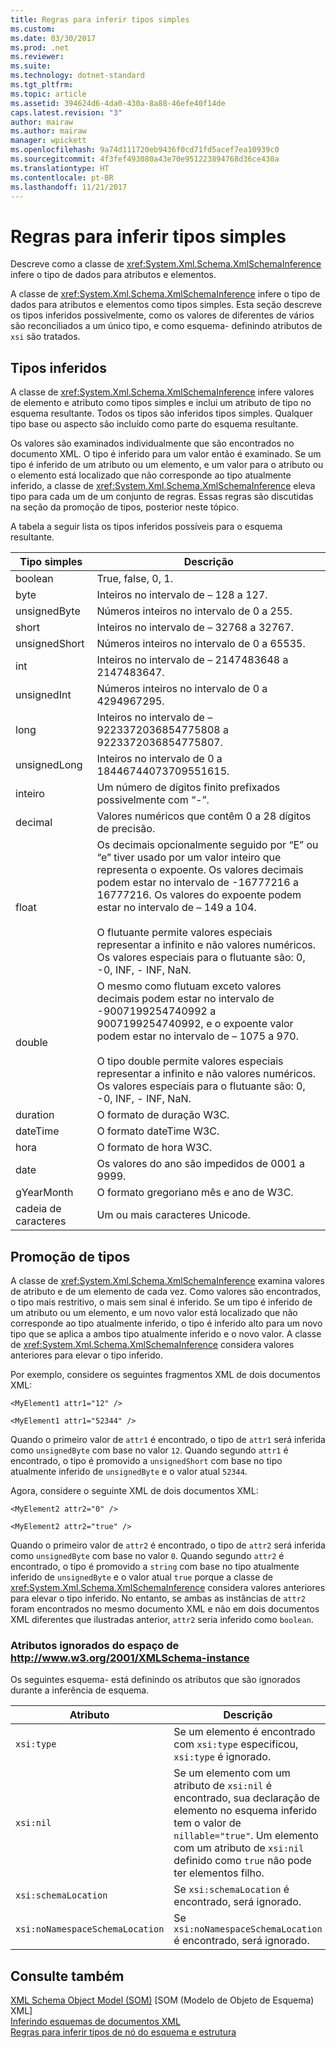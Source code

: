 ```yaml
---
title: Regras para inferir tipos simples
ms.custom: 
ms.date: 03/30/2017
ms.prod: .net
ms.reviewer: 
ms.suite: 
ms.technology: dotnet-standard
ms.tgt_pltfrm: 
ms.topic: article
ms.assetid: 394624d6-4da0-430a-8a88-46efe40f14de
caps.latest.revision: "3"
author: mairaw
ms.author: mairaw
manager: wpickett
ms.openlocfilehash: 9a74d111720eb9436f0cd71fd5acef7ea10939c0
ms.sourcegitcommit: 4f3fef493080a43e70e951223894768d36ce430a
ms.translationtype: HT
ms.contentlocale: pt-BR
ms.lasthandoff: 11/21/2017
---
```

# <a name="rules-for-inferring-simple-types"></a>Regras para inferir tipos simples
Descreve como a classe de <xref:System.Xml.Schema.XmlSchemaInference> infere o tipo de dados para atributos e elementos.  
  
 A classe de <xref:System.Xml.Schema.XmlSchemaInference> infere o tipo de dados para atributos e elementos como tipos simples. Esta seção descreve os tipos inferidos possivelmente, como os valores de diferentes de vários são reconciliados a um único tipo, e como esquema- definindo atributos de `xsi` são tratados.  
  
## <a name="inferred-types"></a>Tipos inferidos  
 A classe de <xref:System.Xml.Schema.XmlSchemaInference> infere valores de elemento e atributo como tipos simples e inclui um atributo de tipo no esquema resultante. Todos os tipos são inferidos tipos simples. Qualquer tipo base ou aspecto são incluído como parte do esquema resultante.  
  
 Os valores são examinados individualmente que são encontrados no documento XML. O tipo é inferido para um valor então é examinado. Se um tipo é inferido de um atributo ou um elemento, e um valor para o atributo ou o elemento está localizado que não corresponde ao tipo atualmente inferido, a classe de <xref:System.Xml.Schema.XmlSchemaInference> eleva tipo para cada um de um conjunto de regras. Essas regras são discutidas na seção da promoção de tipos, posterior neste tópico.  
  
 A tabela a seguir lista os tipos inferidos possíveis para o esquema resultante.  
  
|Tipo simples|Descrição|  
|-----------------|-----------------|  
|boolean|True, false, 0, 1.|  
|byte|Inteiros no intervalo de – 128 a 127.|  
|unsignedByte|Números inteiros no intervalo de 0 a 255.|  
|short|Inteiros no intervalo de – 32768 a 32767.|  
|unsignedShort|Números inteiros no intervalo de 0 a 65535.|  
|int|Inteiros no intervalo de – 2147483648 a 2147483647.|  
|unsignedInt|Números inteiros no intervalo de 0 a 4294967295.|  
|long|Inteiros no intervalo de – 9223372036854775808 a 9223372036854775807.|  
|unsignedLong|Inteiros no intervalo de 0 a 18446744073709551615.|  
|inteiro|Um número de dígitos finito prefixados possivelmente com “-”.|  
|decimal|Valores numéricos que contêm 0 a 28 dígitos de precisão.|  
|float|Os decimais opcionalmente seguido por “E” ou “e” tiver usado por um valor inteiro que representa o expoente. Os valores decimais podem estar no intervalo de -16777216 a 16777216. Os valores do expoente podem estar no intervalo de – 149 a 104.<br /><br /> O flutuante permite valores especiais representar a infinito e não valores numéricos. Os valores especiais para o flutuante são: 0, -0, INF, - INF, NaN.|  
|double|O mesmo como flutuam exceto valores decimais podem estar no intervalo de -9007199254740992 a 9007199254740992, e o expoente valor podem estar no intervalo de – 1075 a 970.<br /><br /> O tipo double permite valores especiais representar a infinito e não valores numéricos. Os valores especiais para o flutuante são: 0, -0, INF, - INF, NaN.|  
|duration|O formato de duração W3C.|  
|dateTime|O formato dateTime W3C.|  
|hora|O formato de hora W3C.|  
|date|Os valores do ano são impedidos de 0001 a 9999.|  
|gYearMonth|O formato gregoriano mês e ano de W3C.|  
|cadeia de caracteres|Um ou mais caracteres Unicode.|  
  
## <a name="type-promotion"></a>Promoção de tipos  
 A classe de <xref:System.Xml.Schema.XmlSchemaInference> examina valores de atributo e de um elemento de cada vez. Como valores são encontrados, o tipo mais restritivo, o mais sem sinal é inferido. Se um tipo é inferido de um atributo ou um elemento, e um novo valor está localizado que não corresponde ao tipo atualmente inferido, o tipo é inferido alto para um novo tipo que se aplica a ambos tipo atualmente inferido e o novo valor. A classe de <xref:System.Xml.Schema.XmlSchemaInference> considera valores anteriores para elevar o tipo inferido.  
  
 Por exemplo, considere os seguintes fragmentos XML de dois documentos XML:  
  
 `<MyElement1 attr1="12" />`  
  
 `<MyElement1 attr1="52344" />`  
  
 Quando o primeiro valor de `attr1` é encontrado, o tipo de `attr1` será inferida como `unsignedByte` com base no valor `12`. Quando segundo `attr1` é encontrado, o tipo é promovido a `unsignedShort` com base no tipo atualmente inferido de `unsignedByte` e o valor atual `52344`.  
  
 Agora, considere o seguinte XML de dois documentos XML:  
  
 `<MyElement2 attr2="0" />`  
  
 `<MyElement2 attr2="true" />`  
  
 Quando o primeiro valor de `attr2` é encontrado, o tipo de `attr2` será inferida como `unsignedByte` com base no valor `0`. Quando segundo `attr2` é encontrado, o tipo é promovido a `string` com base no tipo atualmente inferido de `unsignedByte` e o valor atual `true` porque a classe de <xref:System.Xml.Schema.XmlSchemaInference> considera valores anteriores para elevar o tipo inferido. No entanto, se ambas as instâncias de `attr2` foram encontrados no mesmo documento XML e não em dois documentos XML diferentes que ilustradas anterior, `attr2` seria inferido como `boolean`.  
  
### <a name="ignored-attributes-from-the-httpwwww3org2001xmlschema-instance-namespace"></a>Atributos ignorados do espaço de http://www.w3.org/2001/XMLSchema-instance  
 Os seguintes esquema- está definindo os atributos que são ignorados durante a inferência de esquema.  
  
|Atributo|Descrição|  
|---------------|-----------------|  
|`xsi:type`|Se um elemento é encontrado com `xsi:type` especificou, `xsi:type` é ignorado.|  
|`xsi:nil`|Se um elemento com um atributo de `xsi:nil` é encontrado, sua declaração de elemento no esquema inferido tem o valor de `nillable="true"`. Um elemento com um atributo de `xsi:nil` definido como `true` não pode ter elementos filho.|  
|`xsi:schemaLocation`|Se `xsi:schemaLocation` é encontrado, será ignorado.|  
|`xsi:noNamespaceSchemaLocation`|Se `xsi:noNamespaceSchemaLocation` é encontrado, será ignorado.|  
  
## <a name="see-also"></a>Consulte também  
 [XML Schema Object Model (SOM)](../../../../docs/standard/data/xml/xml-schema-object-model-som.md) [SOM (Modelo de Objeto de Esquema) XML]  
 [Inferindo esquemas de documentos XML](../../../../docs/standard/data/xml/inferring-schemas-from-xml-documents.md)  
 [Regras para inferir tipos de nó do esquema e estrutura](../../../../docs/standard/data/xml/rules-for-inferring-schema-node-types-and-structure.md)
